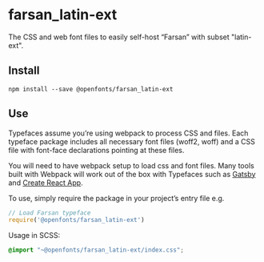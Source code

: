 
# farsan_latin-ext

The CSS and web font files to easily self-host “Farsan” with subset "latin-ext".

## Install

`npm install --save @openfonts/farsan_latin-ext`

## Use

Typefaces assume you’re using webpack to process CSS and files. Each typeface
package includes all necessary font files (woff2, woff) and a CSS file with
font-face declarations pointing at these files.

You will need to have webpack setup to load css and font files. Many tools built
with Webpack will work out of the box with Typefaces such as [Gatsby](https://github.com/gatsbyjs/gatsby)
and [Create React App](https://github.com/facebookincubator/create-react-app).

To use, simply require the package in your project’s entry file e.g.

```javascript
// Load Farsan typeface
require('@openfonts/farsan_latin-ext')
```

Usage in SCSS:
```scss
@import "~@openfonts/farsan_latin-ext/index.css";
```
